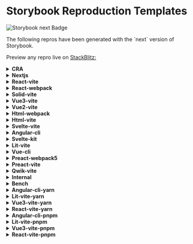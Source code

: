 <h1>Storybook Reproduction Templates</h1>

<img
  alt="Storybook next Badge"
  src="https://img.shields.io/npm/v/@storybook/react/next"
/>

<p>
  The following repros have been generated with the `next` version of Storybook.
</p>

<p>
  Preview any repro live on <a href="http://stackblitz.com/">StackBlitz:</a>
</p>

<details>
  <summary><b>CRA</b></summary>
  <ul>
    <li>
      <a        href="https://stackblitz.com/github/storybookjs/sandboxes/tree/next/cra/default-js/after-storybook?preset=node"
      >
        Create React App (Webpack5 | JavaScript | npm)
      </a>
    </li>
    <li>
      <a        href="https://stackblitz.com/github/storybookjs/sandboxes/tree/next/cra/default-ts/after-storybook?preset=node"
      >
        Create React App (Webpack5 | TypeScript | npm)
      </a>
    </li>
  </ul>
</details>

<details>
  <summary><b>Nextjs</b></summary>
  <ul>
    <li>
      <a        href="https://stackblitz.com/github/storybookjs/sandboxes/tree/next/nextjs/12-js/after-storybook?preset=node"
      >
        Next.js v12 (Webpack5 | JavaScript | npm)
      </a>
    </li>
    <li>
      <a        href="https://stackblitz.com/github/storybookjs/sandboxes/tree/next/nextjs/default-js/after-storybook?preset=node"
      >
        Next.js v13 (Webpack5 | JavaScript | npm)
      </a>
    </li>
    <li>
      <a        href="https://stackblitz.com/github/storybookjs/sandboxes/tree/next/nextjs/default-ts/after-storybook?preset=node"
      >
        Next.js v13 (Webpack5 | TypeScript | npm)
      </a>
    </li>
  </ul>
</details>

<details>
  <summary><b>React-vite</b></summary>
  <ul>
    <li>
      <a        href="https://stackblitz.com/github/storybookjs/sandboxes/tree/next/react-vite/default-js/after-storybook?preset=node"
      >
        React v18 (Vite | JavaScript | npm)
      </a>
    </li>
    <li>
      <a        href="https://stackblitz.com/github/storybookjs/sandboxes/tree/next/react-vite/default-ts/after-storybook?preset=node"
      >
        React v18 (Vite | TypeScript | npm)
      </a>
    </li>
  </ul>
</details>

<details>
  <summary><b>React-webpack</b></summary>
  <ul>
    <li>
      <a        href="https://stackblitz.com/github/storybookjs/sandboxes/tree/next/react-webpack/18-ts/after-storybook?preset=node"
      >
        React v18 (Webpack5 | TypeScript | npm)
      </a>
    </li>
    <li>
      <a        href="https://stackblitz.com/github/storybookjs/sandboxes/tree/next/react-webpack/17-ts/after-storybook?preset=node"
      >
        React v17 (Webpack5 | TypeScript | npm)
      </a>
    </li>
  </ul>
</details>

<details>
  <summary><b>Solid-vite</b></summary>
  <ul>
    <li>
      <a        href="https://stackblitz.com/github/storybookjs/sandboxes/tree/next/solid-vite/default-js/after-storybook?preset=node"
      >
        Solid.js (Vite | JavaScript | npm)
      </a>
    </li>
    <li>
      <a        href="https://stackblitz.com/github/storybookjs/sandboxes/tree/next/solid-vite/default-ts/after-storybook?preset=node"
      >
        Solid.js (Vite | TypeScript | npm)
      </a>
    </li>
  </ul>
</details>

<details>
  <summary><b>Vue3-vite</b></summary>
  <ul>
    <li>
      <a        href="https://stackblitz.com/github/storybookjs/sandboxes/tree/next/vue3-vite/default-js/after-storybook?preset=node"
      >
        Vue.js v3 (Vite | JavaScript | npm)
      </a>
    </li>
    <li>
      <a        href="https://stackblitz.com/github/storybookjs/sandboxes/tree/next/vue3-vite/default-ts/after-storybook?preset=node"
      >
        Vue.js v3 (Vite | TypeScript | npm)
      </a>
    </li>
  </ul>
</details>

<details>
  <summary><b>Vue2-vite</b></summary>
  <ul>
    <li>
      <a        href="https://stackblitz.com/github/storybookjs/sandboxes/tree/next/vue2-vite/2.7-js/after-storybook?preset=node"
      >
        Vue.js v2 (Vite | JavaScript | npm)
      </a>
    </li>
  </ul>
</details>

<details>
  <summary><b>Html-webpack</b></summary>
  <ul>
    <li>
      <a        href="https://stackblitz.com/github/storybookjs/sandboxes/tree/next/html-webpack/default/after-storybook?preset=node"
      >
        HTML (Webpack5 | JavaScript | npm)
      </a>
    </li>
  </ul>
</details>

<details>
  <summary><b>Html-vite</b></summary>
  <ul>
    <li>
      <a        href="https://stackblitz.com/github/storybookjs/sandboxes/tree/next/html-vite/default-js/after-storybook?preset=node"
      >
        HTML (Vite | JavaScript | npm)
      </a>
    </li>
    <li>
      <a        href="https://stackblitz.com/github/storybookjs/sandboxes/tree/next/html-vite/default-ts/after-storybook?preset=node"
      >
        HTML (Vite | TypeScript | npm)
      </a>
    </li>
  </ul>
</details>

<details>
  <summary><b>Svelte-vite</b></summary>
  <ul>
    <li>
      <a        href="https://stackblitz.com/github/storybookjs/sandboxes/tree/next/svelte-vite/default-js/after-storybook?preset=node"
      >
        Svelte (Vite | JavaScript | npm)
      </a>
    </li>
    <li>
      <a        href="https://stackblitz.com/github/storybookjs/sandboxes/tree/next/svelte-vite/default-ts/after-storybook?preset=node"
      >
        Svelte (Vite | TypeScript | npm)
      </a>
    </li>
  </ul>
</details>

<details>
  <summary><b>Angular-cli</b></summary>
  <ul>
    <li>
      <a        href="https://stackblitz.com/github/storybookjs/sandboxes/tree/next/angular-cli/prerelease/after-storybook?preset=node"
      >
        Angular v16 (Webpack5 | TypeScript | npm) (prerelease)
      </a>
    </li>
    <li>
      <a        href="https://stackblitz.com/github/storybookjs/sandboxes/tree/next/angular-cli/default-ts/after-storybook?preset=node"
      >
        Angular v16 (Webpack5 | TypeScript | npm)
      </a>
    </li>
    <li>
      <a        href="https://stackblitz.com/github/storybookjs/sandboxes/tree/next/angular-cli/15-ts/after-storybook?preset=node"
      >
        Angular v15 (Webpack5 | TypeScript | npm)
      </a>
    </li>
  </ul>
</details>

<details>
  <summary><b>Svelte-kit</b></summary>
  <ul>
    <li>
      <a        href="https://stackblitz.com/github/storybookjs/sandboxes/tree/next/svelte-kit/skeleton-js/after-storybook?preset=node"
      >
        SvelteKit (Vite | JavaScript | npm)
      </a>
    </li>
    <li>
      <a        href="https://stackblitz.com/github/storybookjs/sandboxes/tree/next/svelte-kit/skeleton-ts/after-storybook?preset=node"
      >
        SvelteKit (Vite | TypeScript | npm)
      </a>
    </li>
  </ul>
</details>

<details>
  <summary><b>Lit-vite</b></summary>
  <ul>
    <li>
      <a        href="https://stackblitz.com/github/storybookjs/sandboxes/tree/next/lit-vite/default-js/after-storybook?preset=node"
      >
        Lit (Vite | JavaScript | npm)
      </a>
    </li>
    <li>
      <a        href="https://stackblitz.com/github/storybookjs/sandboxes/tree/next/lit-vite/default-ts/after-storybook?preset=node"
      >
        Lit (Vite | TypeScript | npm)
      </a>
    </li>
  </ul>
</details>

<details>
  <summary><b>Vue-cli</b></summary>
  <ul>
    <li>
      <a        href="https://stackblitz.com/github/storybookjs/sandboxes/tree/next/vue-cli/default-js/after-storybook?preset=node"
      >
        Vue.js v3 (Webpack5 | JavaScript | npm)
      </a>
    </li>
    <li>
      <a        href="https://stackblitz.com/github/storybookjs/sandboxes/tree/next/vue-cli/vue2-default-js/after-storybook?preset=node"
      >
        Vue.js v2 (Webpack5 | JavaScript | npm)
      </a>
    </li>
  </ul>
</details>

<details>
  <summary><b>Preact-webpack5</b></summary>
  <ul>
    <li>
      <a        href="https://stackblitz.com/github/storybookjs/sandboxes/tree/next/preact-webpack5/default-js/after-storybook?preset=node"
      >
        Preact (Webpack5 | JavaScript | npm)
      </a>
    </li>
    <li>
      <a        href="https://stackblitz.com/github/storybookjs/sandboxes/tree/next/preact-webpack5/default-ts/after-storybook?preset=node"
      >
        Preact (Webpack5 | TypeScript | npm)
      </a>
    </li>
  </ul>
</details>

<details>
  <summary><b>Preact-vite</b></summary>
  <ul>
    <li>
      <a        href="https://stackblitz.com/github/storybookjs/sandboxes/tree/next/preact-vite/default-js/after-storybook?preset=node"
      >
        Preact (Vite | JavaScript | npm)
      </a>
    </li>
    <li>
      <a        href="https://stackblitz.com/github/storybookjs/sandboxes/tree/next/preact-vite/default-ts/after-storybook?preset=node"
      >
        Preact (Vite | TypeScript | npm)
      </a>
    </li>
  </ul>
</details>

<details>
  <summary><b>Qwik-vite</b></summary>
  <ul>
    <li>
      <a        href="https://stackblitz.com/github/storybookjs/sandboxes/tree/next/qwik-vite/default-ts/after-storybook?preset=node"
      >
        Qwik (Vite | TypeScript | npm)
      </a>
    </li>
  </ul>
</details>

<details>
  <summary><b>Internal</b></summary>
  <ul>
    <li>
      <a        href="https://stackblitz.com/github/storybookjs/sandboxes/tree/next/internal/ssv6-vite/after-storybook?preset=node"
      >
        StoryStore v6 React (Vite | TypeScript | npm)
      </a>
    </li>
    <li>
      <a        href="https://stackblitz.com/github/storybookjs/sandboxes/tree/next/internal/ssv6-webpack/after-storybook?preset=node"
      >
        StoryStore v6 CRA (Webpack5 | TypeScript | npm)
      </a>
    </li>
    <li>
      <a        href="https://stackblitz.com/github/storybookjs/sandboxes/tree/next/internal/swc-webpack/after-storybook?preset=node"
      >
        SWC React (Webpack5 | TypeScript | npm)
      </a>
    </li>
    <li>
      <a        href="https://stackblitz.com/github/storybookjs/sandboxes/tree/next/internal/server-webpack5/after-storybook?preset=node"
      >
        Server (Webpack5 | JavaScript | npm)
      </a>
    </li>
  </ul>
</details>

<details>
  <summary><b>Bench</b></summary>
  <ul>
    <li>
      <a        href="https://stackblitz.com/github/storybookjs/sandboxes/tree/next/bench/react-vite-default-ts/after-storybook?preset=node"
      >
        Bench React (Vite | TypeScript | npm)
      </a>
    </li>
    <li>
      <a        href="https://stackblitz.com/github/storybookjs/sandboxes/tree/next/bench/react-webpack-18-ts/after-storybook?preset=node"
      >
        Bench React (Webpack5 | TypeScript | npm)
      </a>
    </li>
  </ul>
</details>

<details>
  <summary><b>Angular-cli-yarn</b></summary>
  <ul>
    <li>
      <a        href="https://stackblitz.com/github/storybookjs/sandboxes/tree/next/angular-cli-yarn/default-ts/after-storybook?preset=node"
      >
        Angular v16 (Webpack5 | TypeScript | yarn)
      </a>
    </li>
  </ul>
</details>

<details>
  <summary><b>Lit-vite-yarn</b></summary>
  <ul>
    <li>
      <a        href="https://stackblitz.com/github/storybookjs/sandboxes/tree/next/lit-vite-yarn/default-ts/after-storybook?preset=node"
      >
        Lit (Vite | TypeScript | yarn)
      </a>
    </li>
  </ul>
</details>

<details>
  <summary><b>Vue3-vite-yarn</b></summary>
  <ul>
    <li>
      <a        href="https://stackblitz.com/github/storybookjs/sandboxes/tree/next/vue3-vite-yarn/default-ts/after-storybook?preset=node"
      >
        Vue.js v3 (Vite | TypeScript | yarn)
      </a>
    </li>
  </ul>
</details>

<details>
  <summary><b>React-vite-yarn</b></summary>
  <ul>
    <li>
      <a        href="https://stackblitz.com/github/storybookjs/sandboxes/tree/next/react-vite-yarn/default-ts/after-storybook?preset=node"
      >
        React v18 (Vite | TypeScript | yarn)
      </a>
    </li>
  </ul>
</details>

<details>
  <summary><b>Angular-cli-pnpm</b></summary>
  <ul>
    <li>
      <a        href="https://stackblitz.com/github/storybookjs/sandboxes/tree/next/angular-cli-pnpm/default-ts/after-storybook?preset=node"
      >
        Angular v16 (Webpack5 | TypeScript | pnpm)
      </a>
    </li>
  </ul>
</details>

<details>
  <summary><b>Lit-vite-pnpm</b></summary>
  <ul>
    <li>
      <a        href="https://stackblitz.com/github/storybookjs/sandboxes/tree/next/lit-vite-pnpm/default-ts/after-storybook?preset=node"
      >
        Lit (Vite | TypeScript | pnpm)
      </a>
    </li>
  </ul>
</details>

<details>
  <summary><b>Vue3-vite-pnpm</b></summary>
  <ul>
    <li>
      <a        href="https://stackblitz.com/github/storybookjs/sandboxes/tree/next/vue3-vite-pnpm/default-ts/after-storybook?preset=node"
      >
        Vue.js v3 (Vite | TypeScript | pnpm)
      </a>
    </li>
  </ul>
</details>

<details>
  <summary><b>React-vite-pnpm</b></summary>
  <ul>
    <li>
      <a        href="https://stackblitz.com/github/storybookjs/sandboxes/tree/next/react-vite-pnpm/default-ts/after-storybook?preset=node"
      >
        React v18 (Vite | TypeScript | pnpm)
      </a>
    </li>
  </ul>
</details>
